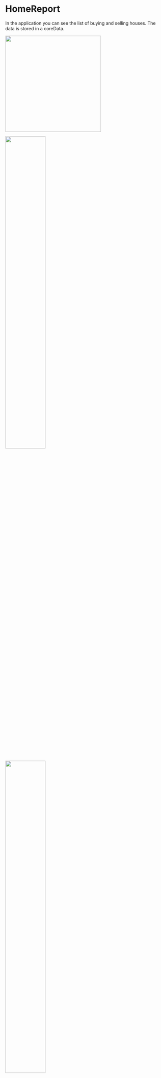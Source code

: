 # HomeReport

In the application you can see the list of buying and selling houses. The data is stored in a coreData.

<img src="![Simulator Screen Shot - iPhone 14 Pro - 2022-12-05 at 14 41 30](https://user-images.githubusercontent.com/92182846/205637939-881306a7-fdb7-4894-884e-b57ce7ae61e1.png)
 " width="300">

<img src="[https://user-images.githubusercontent.com/16319829/81180309-2b51f000-8fee-11ea-8a78-ddfe8c3412a7.png](https://user-images.githubusercontent.com/92182846/205637939-881306a7-fdb7-4894-884e-b57ce7ae61e1.png)" width=50% height=50%>


<img src="(https://user-images.githubusercontent.com/92182846/205638260-bc94142f-453e-45d7-b556-292694f93e4b.png)" width=50% height=50%>


<div style="width: 200; height: 200">
  
 ![Simulator Screen Shot - iPhone 14 Pro - 2022-12-05 at 14 41 30](https://user-images.githubusercontent.com/92182846/205638516-71df9e12-7d5f-47c1-bbe9-c4ef11817ba6.png)
  
</div>


<img src="https://user-images.githubusercontent.com/92182846/205638516-71df9e12-7d5f-47c1-bbe9-c4ef11817ba6.png" width=100px height=100px>
